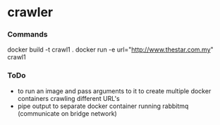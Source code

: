 # crawler

### Commands
docker build -t crawl1 .
docker run -e url="http://www.thestar.com.my" crawl1

### ToDo
- to run an image and pass arguments to it to create multiple docker containers crawling different URL's
- pipe output to separate docker container running rabbitmq (communicate on bridge network)
